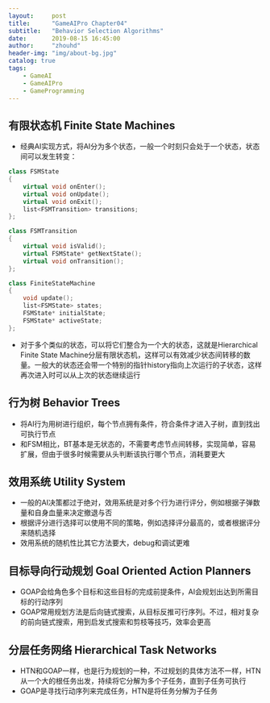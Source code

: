 ```yaml
---
layout:     post
title:      "GameAIPro Chapter04"
subtitle:   "Behavior Selection Algorithms"
date:       2019-08-15 16:45:00
author:     "zhouhd"
header-img: "img/about-bg.jpg"
catalog: true
tags:
    - GameAI
    - GameAIPro
    - GameProgramming
---
```


## 有限状态机 Finite State Machines
   - 经典AI实现方式，将AI分为多个状态，一般一个时刻只会处于一个状态，状态间可以发生转变：

```c++
class FSMState
{
    virtual void onEnter();
    virtual void onUpdate();
    virtual void onExit();
    list<FSMTransition> transitions;
};

class FSMTransition
{
    virtual void isValid();
    virtual FSMState* getNextState();
    virtual void onTransition();
};

class FiniteStateMachine
{
    void update();
    list<FSMState> states;
    FSMState* initialState;
    FSMState* activeState;
};
```
   - 对于多个类似的状态，可以将它们整合为一个大的状态，这就是Hierarchical Finite State Machine分层有限状态机，这样可以有效减少状态间转移的数量。一般大的状态还会带一个特别的指针history指向上次运行的子状态，这样再次进入时可以从上次的状态继续运行
## 行为树 Behavior Trees
   - 将AI行为用树进行组织，每个节点拥有条件，符合条件才进入子树，直到找出可执行节点
   - 和FSM相比，BT基本是无状态的，不需要考虑节点间转移，实现简单，容易扩展，但由于很多时候需要从头判断该执行哪个节点，消耗要更大
## 效用系统 Utility System
   - 一般的AI决策都过于绝对，效用系统是对多个行为进行评分，例如根据子弹数量和自身血量来决定撤退与否
   - 根据评分进行选择可以使用不同的策略，例如选择评分最高的，或者根据评分来随机选择
   - 效用系统的随机性比其它方法要大，debug和调试更难
## 目标导向行动规划 Goal Oriented Action Planners
   - GOAP会给角色多个目标和这些目标的完成前提条件，AI会规划出达到所需目标的行动序列
   - GOAP常用规划方法是后向链式搜索，从目标反推可行序列。不过，相对复杂的前向链式搜索，用到启发式搜索和剪枝等技巧，效率会更高
## 分层任务网络 Hierarchical Task Networks
   - HTN和GOAP一样，也是行为规划的一种，不过规划的具体方法不一样，HTN从一个大的根任务出发，持续将它分解为多个子任务，直到子任务可执行
   - GOAP是寻找行动序列来完成任务，HTN是将任务分解为子任务
